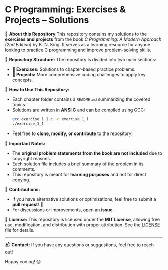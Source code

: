 # C Programming: Exercises & Projects – Solutions

📘 **About this Repository**
This repository contains my solutions to the **exercises and projects** from the book *C Programming: A Modern Approach (2nd Edition)* by K. N. King. It serves as a learning resource for anyone looking to practice C programming and improve problem-solving skills.

📌 **Repository Structure:**
The repository is divided into two main sections:
- **📂 Exercises:** Solutions to chapter-based practice problems.
- **📂 Projects:** More comprehensive coding challenges to apply key concepts.

📌 **How to Use This Repository:**
- Each chapter folder contains a `README.md` summarizing the covered topics.
- Solutions are written in **ANSI C** and can be compiled using GCC:
  ```sh
  gcc exercise_1_1.c -o exercise_1_1
  ./exercise_1_1
  ```
- Feel free to **clone, modify, or contribute** to the repository!

📌 **Important Notes:**
- The **original problem statements from the book are not included** due to copyright reasons.
- Each solution file includes a brief summary of the problem in its comments.
- This repository is meant for **learning purposes** and not for direct copying.

📌 **Contributions:**
- If you have alternative solutions or optimizations, feel free to submit a **pull request**! 🚀
- For discussions or improvements, open an **issue**.

📌 **License:**
This repository is licensed under the **MIT License**, allowing free use, modification, and distribution with proper attribution. See the [LICENSE](./LICENSE) file for details.

---
📬 **Contact:** If you have any questions or suggestions, feel free to reach out!

Happy coding! 😊

